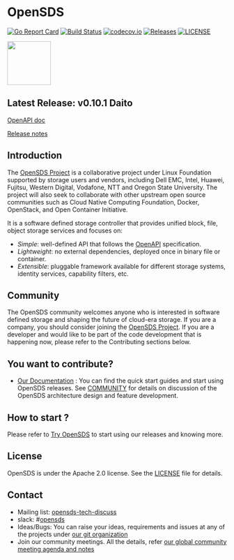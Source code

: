 # OpenSDS

[![Go Report Card](https://goreportcard.com/badge/github.com/sodafoundation/controller?branch=master)](https://goreportcard.com/report/github.com/sodafoundation/controller)
[![Build Status](https://travis-ci.org/sodafoundation/controller.svg?branch=master)](https://travis-ci.org/sodafoundation/controller)
[![codecov.io](https://codecov.io/github/sodafoundation/controller/coverage.svg?branch=master)](https://codecov.io/github/sodafoundation/controller?branch=master)
[![Releases](https://img.shields.io/github/release/sodafoundation/controller/all.svg?style=flat-square)](https://github.com/sodafoundation/controller/releases)
[![LICENSE](https://img.shields.io/github/license/sodafoundation/controller.svg?style=flat-square)](https://github.com/sodafoundation/controller/blob/master/LICENSE)

<img src="https://www.opensds.io/wp-content/uploads/sites/18/2016/11/logo_opensds.png" width="100">

## Latest Release: v0.10.1 Daito

[OpenAPI doc](http://petstore.swagger.io/?url=https://raw.githubusercontent.com/sodafoundation/controller/v0.10.1/openapi-spec/swagger.yaml)

[Release notes](https://github.com/sodafoundation/controller/releases/tag/v0.10.1)

## Introduction

The [OpenSDS Project](https://opensds.io/) is a collaborative project under Linux
Foundation supported by storage users and vendors, including
Dell EMC, Intel, Huawei, Fujitsu, Western Digital, Vodafone, NTT and Oregon State University. The project
will also seek to collaborate with other upstream open source communities
such as Cloud Native Computing Foundation, Docker, OpenStack, and Open
Container Initiative.

It is a software defined storage controller that provides
unified block, file, object storage services and focuses on:

* *Simple*: well-defined API that follows the [OpenAPI](https://github.com/OAI/OpenAPI-Specification) specification.
* *Lightweight*: no external dependencies, deployed once in binary file or container.
* *Extensible*: pluggable framework available for different storage systems, identity services, capability filters, etc.

## Community

The OpenSDS community welcomes anyone who is interested in software defined
storage and shaping the future of cloud-era storage. If you are a company,
you should consider joining the [OpenSDS Project](https://opensds.io/).
If you are a developer and would like to be part of the code development
that is happening now, please refer to the Contributing sections below.

## You want to contribute?

* [Our Documentation](https://docs.opensds.io/) : 
You can find the quick start guides and start using OpenSDS releases.
See [COMMUNITY](https://docs.opensds.io/community/) for details on discussion of the OpenSDS architecture design and feature development.

## How to start ? 

Please refer to [Try OpenSDS](https://docs.opensds.io/try-opensds/) to start using our releases and knowing more.

## License

OpenSDS is under the Apache 2.0 license. See the [LICENSE](LICENSE) file for details.

## Contact
* Mailing list: [opensds-tech-discuss](https://lists.opensds.io/mailman/listinfo/opensds-tech-discuss)
* slack: #[opensds](https://opensds.io/slack)
* Ideas/Bugs: You can raise your ideas, requirements and issues at any of the projects under [our git organization](https://github.com/opensds/)
* Join our community meetings. All the details, refer [our global community meeting agenda and notes](http://bit.ly/sodaglobalcommunitymeeting)

